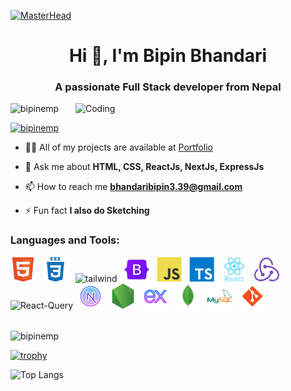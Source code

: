 [![MasterHead](https://media2.giphy.com/headers/GitHub/w8ZJLtJbmuph.gif)](https://rishavchanda.io)

<h1 align="center" >Hi 👋, I'm Bipin Bhandari</h1>
<h3 align="center">A passionate Full Stack developer from Nepal</h3>
<img align="right" alt="Coding" width="400" src="https://media.tenor.com/GfSX-u7VGM4AAAAC/coding.gif">

<p align="left"> <img src="https://komarev.com/ghpvc/?username=bipinemp&label=Profile%20views&color=0e75b6&style=flat" alt="bipinemp" /> </p>

<p align="left"> <a href="https://twitter.com/bipinemp" target="_blank"><img src="https://img.shields.io/twitter/follow/bipinemp?logo=twitter&style=for-the-badge" alt="bipinemp" /></a> </p>

- 👨‍💻 All of my projects are available at <a href="https://bipin-bhandari.com.np" target="_blank" > Portfolio </a>

- 💬 Ask me about **HTML, CSS, ReactJs, NextJs, ExpressJs**

- 📫 How to reach me **bhandaribipin3.39@gmail.com**

- ⚡ Fun fact **I also do Sketching**

<h3 align="left">Languages and Tools:</h3>
   <p align="left" >
        <img
          src="https://raw.githubusercontent.com/devicons/devicon/master/icons/html5/html5-original.svg"
          alt="html5"
          width="40"
          height="40"
          title="HTML5"
        />
      &nbsp;
        <img
          src="https://raw.githubusercontent.com/devicons/devicon/master/icons/css3/css3-plain-wordmark.svg"
          alt="css3"
          width="40"
          height="40"
          title="CSS3"
        />
&nbsp;
        <img
          src="https://www.vectorlogo.zone/logos/tailwindcss/tailwindcss-icon.svg"
          alt="tailwind"
          width="40"
          height="40"
          title="TailwindCSS"
        />
      &nbsp;
        <img
          src="https://raw.githubusercontent.com/devicons/devicon/master/icons/bootstrap/bootstrap-original.svg"
          alt="Bootstrap"
          width="40"
          height="40"
          title="Bootstrap"
        />
      &nbsp;
        <img
          src="https://raw.githubusercontent.com/devicons/devicon/master/icons/javascript/javascript-original.svg"
          alt="javascript"
          width="40"
          height="40"
          title="JavaScript"
        />
      &nbsp;
        <img
          src="https://raw.githubusercontent.com/devicons/devicon/master/icons/typescript/typescript-plain.svg"
          alt="TypeScript"
          width="40"
          height="40"
          title="TypeScript"
        />
      &nbsp;
        <img
          src="https://raw.githubusercontent.com/devicons/devicon/master/icons/react/react-original-wordmark.svg"
          alt="react"
          width="40"
          height="40"
          title="React.JS"
        />
&nbsp;
        <img
          src="https://raw.githubusercontent.com/devicons/devicon/master/icons/redux/redux-original.svg"
          alt="redux"
          width="40"
          height="40"
          title="Redux"
        />
&nbsp;
          <img
          src="https://miro.medium.com/v2/resize:fit:1400/1*elhu-42TzQEdsFjKDbQhhA.png"
          alt="React-Query"
          width="40"
          height="40"
          title="React-Query"
        />&nbsp;
        <img src="./icons/nextjs.svg" alt="nextjs" height="40"/>
&nbsp;
        <img
          src="https://raw.githubusercontent.com/devicons/devicon/master/icons/nodejs/nodejs-original.svg"
          alt="nodejs"
          width="40"
          height="40"
          title="Node.JS"
        />
&nbsp;
        <img src="./icons/express.svg" alt="express" height="40"/>
&nbsp;
        <img src="./icons/mongodb.svg" alt="mongodb" height="40"/>
&nbsp;
        <img src="./icons/mysql.svg" alt="mongodb" height="40"/>
&nbsp;
        <img src="./icons/git.svg" alt="mongodb" height="40"/>
&nbsp;
    </p>
    </br>
<img align="center" src="https://github-readme-streak-stats.herokuapp.com/?user=bipinemp" alt="bipinemp" /></br>

[![trophy](https://github-profile-trophy.vercel.app/?username=bipinemp)](https://github.com/bipinemp/github-profile-trophy) </br>

![Top Langs](https://github-readme-stats.vercel.app/api/top-langs/?username=bipinemp&hide_progress=true) </br>
